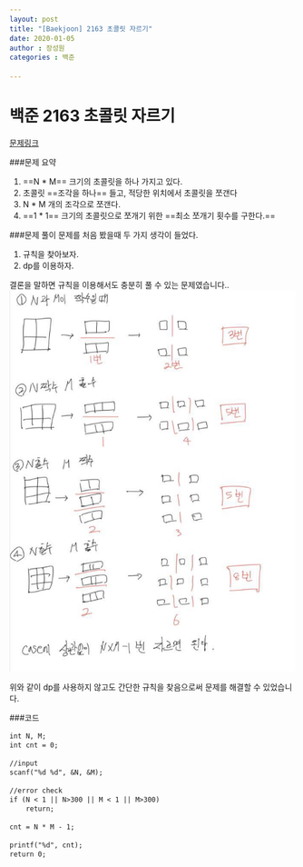 ```yaml
---
layout: post
title: "[Baekjoon] 2163 초콜릿 자르기"
date: 2020-01-05
author : 장성원
categories : 백준

---
```


# 백준 2163 초콜릿 자르기
[문제링크](https://www.acmicpc.net/problem/2163)

###문제 요약
1. ==N * M== 크기의 초콜릿을 하나 가지고 있다.
2. 초콜릿 ==조각을 하나== 들고, 적당한 위치에서 초콜릿을 쪼갠다
3. N * M 개의 조각으로 쪼갠다.
4. ==1 * 1== 크기의 초콜릿으로 쪼개기 위한 ==최소 쪼개기 횟수를 구한다.==

###문제 풀이
문제를 처음 봤을때 두 가지 생각이 들었다.
1. 규칙을 찾아보자.
2. dp를 이용하자.

결론을 말하면 규칙을 이용해서도 충분히 풀 수 있는 문제였습니다..
![백준_2163 문제풀이](/assets/image/baekjoon_2163.jpg)

위와 같이 dp를 사용하지 않고도 간단한 규칙을 찾음으로써 문제를 해결할 수 있었습니다.

###코드

	int N, M;
	int cnt = 0;

	//input
	scanf("%d %d", &N, &M);

	//error check
	if (N < 1 || N>300 || M < 1 || M>300)
		return;

	cnt = N * M - 1;

	printf("%d", cnt);
	return 0;
